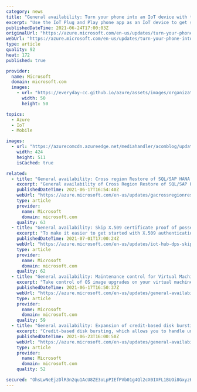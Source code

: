 ```yaml
---
category: news
title: "General availability: Turn your phone into an IoT device with the new IoT Plug and Play mobile app"
excerpt: "Use the IoT Plug and Play phone app as an IoT device to get started quickly with IoT Central or IoT Hub."
publishedDateTime: 2021-06-24T17:00:03Z
originalUrl: "https://azure.microsoft.com/en-us/updates/turn-your-phone-into-an-iot-device/"
webUrl: "https://azure.microsoft.com/en-us/updates/turn-your-phone-into-an-iot-device/"
type: article
quality: 92
heat: 172
published: true

provider:
  name: Microsoft
  domain: microsoft.com
  images:
    - url: "https://everyday-cc.github.io/azure/assets/images/organizations/microsoft.com-50x50.jpg"
      width: 50
      height: 50

topics:
  - Azure
  - IoT
  - Mobile

images:
  - url: "https://azurecomcdn.azureedge.net/mediahandler/acomblog/updates/UpdatesV2/blog/7ba3c654-273c-41d6-9567-3f9ac29ef1ca.png"
    width: 424
    height: 511
    isCached: true

related:
  - title: "General availability: Cross region Restore of SQL/SAP HANA running in Azure VM"
    excerpt: "General availability of Cross Region Restore of SQL/SAP HANA databases running in Azure VM allows to restore data in the secondary region for compliance/audit and outage scenarios."
    publishedDateTime: 2021-06-17T16:54:40Z
    webUrl: "https://azure.microsoft.com/en-us/updates/gacrossregionrestoresqlsaphana/"
    type: article
    provider:
      name: Microsoft
      domain: microsoft.com
    quality: 63
  - title: "General availability: Skip X.509 certificate proof of possession for IoT Hub and DPS"
    excerpt: "To make it easier to get started with X.509 authentication with IoT Hub and Device Provisioning Services (DPS), we're removing the requirement to prove possession of uploaded certificates."
    publishedDateTime: 2021-07-01T17:00:24Z
    webUrl: "https://azure.microsoft.com/en-us/updates/iot-hub-dps-skip-pop/"
    type: article
    provider:
      name: Microsoft
      domain: microsoft.com
    quality: 62
  - title: "General availability: Maintenance control for Virtual Machine Scale Sets OS image upgrades"
    excerpt: "Take control of OS image upgrades on your virtual machine scale sets by using the new maintenance control feature. Now you can update at the time chosen by you with all the safety checks in place."
    publishedDateTime: 2021-06-17T16:50:37Z
    webUrl: "https://azure.microsoft.com/en-us/updates/general-availability-maintenance-control-for-vmss-os-image-upgrades/"
    type: article
    provider:
      name: Microsoft
      domain: microsoft.com
    quality: 59
  - title: "General availability: Expansion of credit-based disk bursting to Azure Standard SSDs E30 and smaller"
    excerpt: "Credit-based disk bursting, which allows you to handle unexpected disk traffic and batch jobs smoothly without the need to overprovision your disk, is now available on Azure Standard SSDs E30 and smaller."
    publishedDateTime: 2021-06-23T16:00:50Z
    webUrl: "https://azure.microsoft.com/en-us/updates/general-availability-expansion-of-creditbased-disk-bursting-to-azure-standard-ssds-e30-and-smaller/"
    type: article
    provider:
      name: Microsoft
      domain: microsoft.com
    quality: 52

secured: "OhsLwNeEjzDlR3n2qu1AcU8ZE3oLpPIEfPVb01g4Ql2cX0IXFL1BUOi8GxyzHKkgQ5G6NMPupdWLh0fBjxztYsHpkggtRPA6BqW2gtoDoGMcfEaHa4L3mmB6WWP8azuB3XT6/AftsLpnMQ0z5tZzityDgZnzvtq59KU78KnimpW0jcua8jLCQBBGu7w1gYAYImdupTjhGCXsFKjQfnFhkvqxsn/CntC95KU562AzksZLG9SQYa3VOi9QOJFteFpGe1VorJX6BGp0gRqQvcgYQBqGyPYVvaVtoSk0o8S/gJqJQtF7caPAD/vwcd4avrhPbtmuRF7IM5HIrYWGRNpiymOX4Gs9rmk0cdiox1smuGU=;53i8WSxbjMdNtKY4bBTVig=="
---
```


